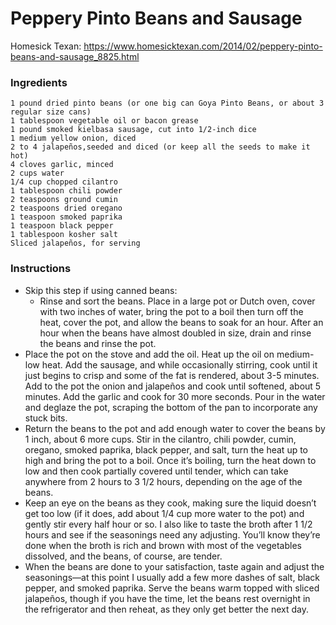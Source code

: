 # Peppery Pinto Beans and Sausage
Homesick Texan:  https://www.homesicktexan.com/2014/02/peppery-pinto-beans-and-sausage_8825.html

### Ingredients
```
1 pound dried pinto beans (or one big can Goya Pinto Beans, or about 3 regular size cans)
1 tablespoon vegetable oil or bacon grease
1 pound smoked kielbasa sausage, cut into 1/2-inch dice
1 medium yellow onion, diced
2 to 4 jalapeños,seeded and diced (or keep all the seeds to make it hot)
4 cloves garlic, minced
2 cups water
1/4 cup chopped cilantro
1 tablespoon chili powder
2 teaspoons ground cumin
2 teaspoons dried oregano
1 teaspoon smoked paprika
1 teaspoon black pepper
1 tablespoon kosher salt
Sliced jalapeños, for serving
```
### Instructions
- Skip this step if using canned beans:
  - Rinse and sort the beans. Place in a large pot or Dutch oven, cover with two inches of water, bring the pot to a boil then turn off the heat, cover the pot, and allow the beans to soak for an hour. After an hour when the beans have almost doubled in size, drain and rinse the beans and rinse the pot.
- Place the pot on the stove and add the oil. Heat up the oil on medium-low heat. Add the sausage, and while occasionally stirring, cook until it just begins to crisp and some of the fat is rendered, about 3-5 minutes. Add to the pot the onion and jalapeños and cook until softened, about 5 minutes. Add the garlic and cook for 30 more seconds. Pour in the water and deglaze the pot, scraping the bottom of the pan to incorporate any stuck bits.
- Return the beans to the pot and add enough water to cover the beans by 1 inch, about 6 more cups. Stir in the cilantro, chili powder, cumin, oregano, smoked paprika, black pepper, and salt, turn the heat up to high and bring the pot to a boil. Once it’s boiling, turn the heat down to low and then cook partially covered until tender, which can take anywhere from 2 hours to 3 1/2 hours, depending on the age of the beans.
- Keep an eye on the beans as they cook, making sure the liquid doesn’t get too low (if it does, add about 1/4 cup more water to the pot) and gently stir every half hour or so. I also like to taste the broth after 1 1/2 hours and see if the seasonings need any adjusting. You’ll know they’re done when the broth is rich and brown with most of the vegetables dissolved, and the beans, of course, are tender.
- When the beans are done to your satisfaction, taste again and adjust the seasonings—at this point I usually add a few more dashes of salt, black pepper, and smoked paprika. Serve the beans warm topped with sliced jalapeños, though if you have the time, let the beans rest overnight in the refrigerator and then reheat, as they only get better the next day.
